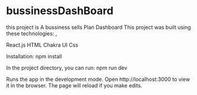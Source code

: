 # bussinessDashBoard
this project is A bussiness sells Plan Dashboard
This project was built using these technologies:
,

React.js
HTML
Chakra UI
Css




Installation: npm install

In the project directory, you can run: npm run dev

Runs the app in the development mode.
Open http://localhost:3000 to view it in the browser. The page will reload if you make edits.
